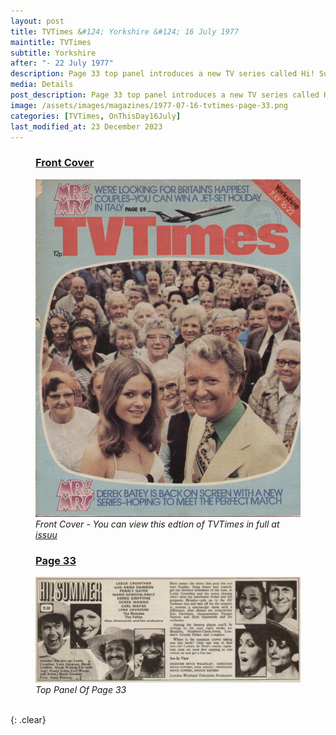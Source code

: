 ```yaml
---
layout: post
title: TVTimes &#124; Yorkshire &#124; 16 July 1977
maintitle: TVTimes
subtitle: Yorkshire
after: "- 22 July 1977"
description: Page 33 top panel introduces a new TV series called Hi! Summer.
media: Details
post_description: Page 33 top panel introduces a new TV series called Hi! Summer.
image: /assets/images/magazines/1977-07-16-tvtimes-page-33.png
categories: [TVTimes, OnThisDay16July]
last_modified_at: 23 December 2023
---
```


<figure class="fig1">
<h3 id="front-cover"><a href="#front-cover">Front Cover</a></h3>
<a href="/assets/images/magazines/1977-07-16-tvtimes-front-cover.png"><img src="/assets/images/magazines/1977-07-16-tvtimes-front-cover.png" class="full-width zoom-in"/></a>
<cite>Front Cover - You can view this edtion of TVTimes in full at <a class="external-link" href="https://issuu.com/radiosoundsfamiliar/docs/july2016th20197720nfpa">issuu</a></cite>
</figure>

<figure class="fig2">
<h3 id="panel"><a href="#panel">Page 33</a></h3>
<a href="/assets/images/magazines/1977-07-16-tvtimes-page-33.png"><img src="/assets/images/magazines/1977-07-16-tvtimes-page-33.png" class="full-width zoom-in"/></a>
<cite>Top Panel Of Page 33</cite>
</figure>

<br />{: .clear}

